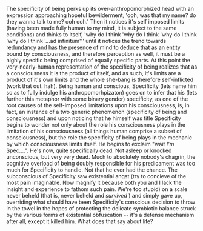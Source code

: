 The specificity of being perks up its over-anthropomorphized head with an
expression approaching hopeful bewilderment, 'ooh, was that my name? do they
wanna talk to me? ooh ooh.' Then it notices it's self imposed limits (having
been made fully human to my mind, it is subject to the same conditions) and
thinks to itself, 'why do I think 'why do I think 'why do I think 'why do I
think '...ad infinitum''' until it notices the trend towards redundancy and has
the presence of mind to deduce that as an entity bound by consciousness, and
therefore perception as well, it must be a highly specific being comprised of
equally specific parts. At this point the very-nearly-human representation of
the specificity of being realizes that as a consciousness it is the product of
itself, and as such, it's limits are a product of it's own limits and the whole
she-bang is therefore self-inflicted (work that out. hah). Being human and
conscious, Specificity (lets name him so as to fully indulge his
anthropomorhpizaton) goes on to infer that his (lets further this metaphor with
some binary gender) specificity, as one of the root causes of the self-imposed
limitations upon his consciousness, is, in fact, an instance of a two generic
phenomenon (specificity of being and consciousness) and upon noticing that he
himself was title Specificity begins to wonder not only about the role his
consciousness plays in the limitation of his consciousness (all things human
comprise a subset of consciousness), but the role the specificity of being
plays in the mechanic by which consciousness limits itself. He begins to
exclaim "wait *I'm* Spec....". He's now, quite specifically dead. Not asleep or
knocked unconscious, but very very dead. Much to absolutely nobody's chagrin,
the cognitive overload of being doubly responsible for his predicament was too
much for Specificity to handle.  Not that he ever had the chance. The
subconscious of Specificity saw existential angst (try to concieve of the most
pain imaginable. Now magnify it because both you and I lack the insight and
experience to fathom such pain. We're too stupid) on a scale never beheld (that
is, never beheld and *survived* ) and simply gave up, overriding what should
have been Specificity's conscious decision to throw in the towel in the hopes
of protecting the delicate symbiotic balance struck by the various forms of
existential obfuscation -- it's a defense mechanism after all, except it killed
him. What does that say about life?
